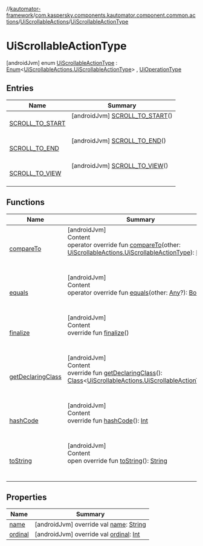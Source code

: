 //[kautomator-framework](../../../index.md)/[com.kaspersky.components.kautomator.component.common.actions](../../index.md)/[UiScrollableActions](../index.md)/[UiScrollableActionType](index.md)



# UiScrollableActionType  
 [androidJvm] enum [UiScrollableActionType](index.md) : [Enum](https://kotlinlang.org/api/latest/jvm/stdlib/kotlin/-enum/index.html)<[UiScrollableActions.UiScrollableActionType](index.md)> , [UiOperationType](../../../com.kaspersky.components.kautomator.intercept.operation/-ui-operation-type/index.md)   


## Entries  
  
|  Name|  Summary| 
|---|---|
| [SCROLL_TO_START](-s-c-r-o-l-l_-t-o_-s-t-a-r-t/index.md)|  [androidJvm] [SCROLL_TO_START](-s-c-r-o-l-l_-t-o_-s-t-a-r-t/index.md)()  <br>  <br>   <br>
| [SCROLL_TO_END](-s-c-r-o-l-l_-t-o_-e-n-d/index.md)|  [androidJvm] [SCROLL_TO_END](-s-c-r-o-l-l_-t-o_-e-n-d/index.md)()  <br>  <br>   <br>
| [SCROLL_TO_VIEW](-s-c-r-o-l-l_-t-o_-v-i-e-w/index.md)|  [androidJvm] [SCROLL_TO_VIEW](-s-c-r-o-l-l_-t-o_-v-i-e-w/index.md)()  <br>  <br>   <br>


## Functions  
  
|  Name|  Summary| 
|---|---|
| [compareTo](https://kotlinlang.org/api/latest/jvm/stdlib/kotlin/-enum/compare-to.html)| [androidJvm]  <br>Content  <br>operator override fun [compareTo](https://kotlinlang.org/api/latest/jvm/stdlib/kotlin/-enum/compare-to.html)(other: [UiScrollableActions.UiScrollableActionType](index.md)): [Int](https://kotlinlang.org/api/latest/jvm/stdlib/kotlin/-int/index.html)  <br><br><br>
| [equals](https://kotlinlang.org/api/latest/jvm/stdlib/kotlin/-enum/equals.html)| [androidJvm]  <br>Content  <br>operator override fun [equals](https://kotlinlang.org/api/latest/jvm/stdlib/kotlin/-enum/equals.html)(other: [Any](https://kotlinlang.org/api/latest/jvm/stdlib/kotlin/-any/index.html)?): [Boolean](https://kotlinlang.org/api/latest/jvm/stdlib/kotlin/-boolean/index.html)  <br><br><br>
| [finalize](https://kotlinlang.org/api/latest/jvm/stdlib/kotlin/-enum/finalize.html)| [androidJvm]  <br>Content  <br>override fun [finalize](https://kotlinlang.org/api/latest/jvm/stdlib/kotlin/-enum/finalize.html)()  <br><br><br>
| [getDeclaringClass](https://kotlinlang.org/api/latest/jvm/stdlib/kotlin/-enum/get-declaring-class.html)| [androidJvm]  <br>Content  <br>override fun [getDeclaringClass](https://kotlinlang.org/api/latest/jvm/stdlib/kotlin/-enum/get-declaring-class.html)(): [Class](https://developer.android.com/reference/kotlin/java/lang/Class.html)<[UiScrollableActions.UiScrollableActionType](index.md)>  <br><br><br>
| [hashCode](https://kotlinlang.org/api/latest/jvm/stdlib/kotlin/-enum/hash-code.html)| [androidJvm]  <br>Content  <br>override fun [hashCode](https://kotlinlang.org/api/latest/jvm/stdlib/kotlin/-enum/hash-code.html)(): [Int](https://kotlinlang.org/api/latest/jvm/stdlib/kotlin/-int/index.html)  <br><br><br>
| [toString](https://kotlinlang.org/api/latest/jvm/stdlib/kotlin/-enum/to-string.html)| [androidJvm]  <br>Content  <br>open override fun [toString](https://kotlinlang.org/api/latest/jvm/stdlib/kotlin/-enum/to-string.html)(): [String](https://kotlinlang.org/api/latest/jvm/stdlib/kotlin/-string/index.html)  <br><br><br>


## Properties  
  
|  Name|  Summary| 
|---|---|
| [name](index.md#com.kaspersky.components.kautomator.component.common.actions/UiScrollableActions.UiScrollableActionType/name/#/PointingToDeclaration/)|  [androidJvm] override val [name](index.md#com.kaspersky.components.kautomator.component.common.actions/UiScrollableActions.UiScrollableActionType/name/#/PointingToDeclaration/): [String](https://kotlinlang.org/api/latest/jvm/stdlib/kotlin/-string/index.html)   <br>
| [ordinal](index.md#com.kaspersky.components.kautomator.component.common.actions/UiScrollableActions.UiScrollableActionType/ordinal/#/PointingToDeclaration/)|  [androidJvm] override val [ordinal](index.md#com.kaspersky.components.kautomator.component.common.actions/UiScrollableActions.UiScrollableActionType/ordinal/#/PointingToDeclaration/): [Int](https://kotlinlang.org/api/latest/jvm/stdlib/kotlin/-int/index.html)   <br>

